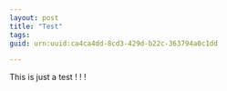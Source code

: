 ```yaml
---
layout: post
title: "Test"
tags: 
guid: urn:uuid:ca4ca4dd-8cd3-429d-b22c-363794a0c1dd

---
```


This is just a test ! ! ! 